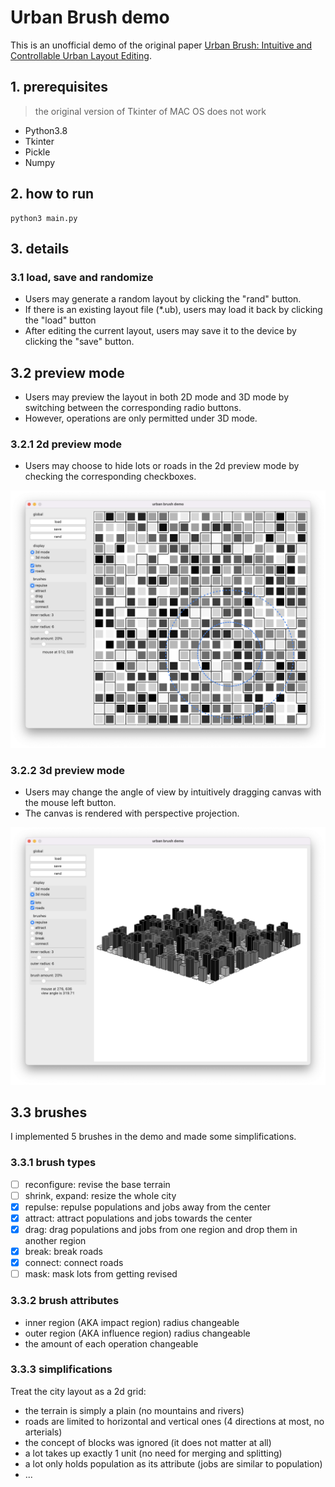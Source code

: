 # Urban Brush demo

This is an unofficial demo of the original paper [Urban Brush: Intuitive and Controllable Urban Layout Editing](https://dl.acm.org/doi/abs/10.1145/3472749.3474787).

## 1. prerequisites

> the original version of Tkinter of MAC OS does not work

- Python3.8
- Tkinter
- Pickle
- Numpy

## 2. how to run

```shell
python3 main.py
```

## 3. details

### 3.1 load, save and randomize

- Users may generate a random layout by clicking the "rand" button.
- If there is an existing layout file (*.ub), users may load it back by clicking the "load" button
- After editing the current layout, users may save it to the device by clicking the "save" button.

## 3.2 preview mode

- Users may preview the layout in both 2D mode and 3D mode by switching between the corresponding radio buttons.
- However, operations are only permitted under 3D mode.

### 3.2.1 2d preview mode

- Users may choose to hide lots or roads in the 2d preview mode by checking the corresponding checkboxes.

![preview-2d](preview-2d.png)

### 3.2.2 3d preview mode

- Users may change the angle of view by intuitively dragging canvas with the mouse left button.
- The canvas is rendered with perspective projection.

![preview-3d](preview-3d.png)

## 3.3 brushes

I implemented 5 brushes in the demo and made some simplifications.

### 3.3.1 brush types

- [ ] reconfigure: revise the base terrain
- [ ] shrink, expand: resize the whole city
- [x] repulse: repulse populations and jobs away from the center
- [x] attract: attract populations and jobs towards the center
- [x] drag: drag populations and jobs from one region and drop them in another region
- [x] break: break roads
- [x] connect: connect roads
- [ ] mask: mask lots from getting revised

### 3.3.2 brush attributes

- inner region (AKA impact region) radius changeable
- outer region (AKA influence region) radius changeable
- the amount of each operation changeable

### 3.3.3 simplifications

Treat the city layout as a 2d grid:
- the terrain is simply a plain (no mountains and rivers)
- roads are limited to horizontal and vertical ones (4 directions at most, no arterials)
- the concept of blocks was ignored (it does not matter at all)
- a lot takes up exactly 1 unit (no need for merging and splitting)
- a lot only holds population as its attribute (jobs are similar to population)
- ...
